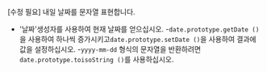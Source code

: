 [수정 필요]
내일 날짜를 문자열 표현합니다.

- '날짜'생성자를 사용하여 현재 날짜를 얻으십시오.
-`date.prototype.getDate ()`을 사용하여 하나씩 증가시키고`date.prototype.setDate ()`을 사용하여 결과에 값을 설정하십시오.
-`yyyy-mm-dd` 형식의 문자열을 반환하려면`date.prototype.toisoString ()`를 사용하십시오.